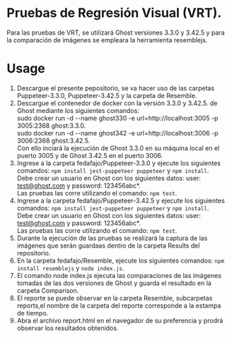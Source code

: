 # Pruebas de Regresión Visual (VRT).

Para las pruebas de VRT, se utilizará Ghost versiones 3.3.0 y 3.42.5 y para la comparación de imágenes se empleara la herramienta resemblejs.

# Usage

1. Descargue el presente pepositorio, se va hacer uso de las carpetas Puppeteer-3.3.0, Puppeteer-3.42.5 y la carpeta de Resemble.
2. Descargue el contenedor de docker con la versión 3.3.0 y 3.42.5. de Ghost mediante los siguientes comandos:<br>
sudo docker run -d --name ghost330 -e url=http://localhost:3005 -p 3005:2368 ghost:3.3.0.<br>
sudo docker run -d --name ghost342 -e url=http://localhost:3006 -p 3006:2368 ghost:3.42.5.<br>
Con ello inciará la ejecución de Ghost 3.3.0 en su máquina local en el puerto 3005 y de Ghost 3.42.5 en el puerto 3006.
3. Ingrese a la carpeta fedafajo/Puppeteer-3.3.0 y ejecute los siguientes comandos: `npm install jest-puppeteer puppeteer` y `npm install`.<br>
Debe crear un usuario en Ghost con los siguientes datos: user: test@ghost.com y password: 123456abc*.<br>
Las pruebas las corre utilizando el comando: `npm test`.
4. Ingrese a la carpeta fedafajo/Puppeteer-3.42.5 y ejecute los siguientes comandos: `npm install jest-puppeteer puppeteer` y `npm install`.<br>
Debe crear un usuario en Ghost con los siguientes datos: user: test@ghost.com y password: 123456abc*.<br>
Las pruebas las corre utilizando el comando: `npm test`.
5. Durante la ejecución de las pruebas se realizará la captura de las imágenes que serán guardaas dentro de la carpeta Results del repositorio.
6. En la carpeta fedafajo/Resemble, ejecute los siguientes comandos: `npm install resemblejs` y `node index.js`.<br>
7. El comando node index.js ejecuta las comparaciones de las imágenes tomadas de las dos versiones de Ghost y guarda el resultado en la carpeta Comparison.
8. El reporte se puede observar en la carpeta Resemble, subcarpetas reports,el nombre de la carpeta del reporte corresponde a la estampa de tiempo.
9. Abra el archivo report.html en el navegador de su preferencia y prodrá observar los resultados obtenidos.
